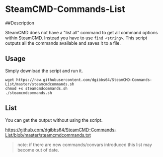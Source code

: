 # SteamCMD-Commands-List

##Description

SteamCMD does not have a "list all" command to get all command options within SteamCMD.
Instead you have to use `find <string>`.
This script outputs all the commands available and saves it to a file.

## Usage

Simply download the script and run it.

	wget https://raw.githubusercontent.com/dgibbs64/SteamCMD-Commands-List/master/steamcmdcommands.sh
	chmod +x steamcmdcommands.sh
	./steamcmdcommands.sh

## List
You can get the output without using the script.

https://github.com/dgibbs64/SteamCMD-Commands-List/blob/master/steamcmdcommands.txt

> note: if there are new commands/convars introduced this list may
> become out of date.